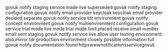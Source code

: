 govuk notify staging service made live superseded govuk notify staging configuration govuk notify email provider keycloak keycloak email provider decided separate govuk notify service tdr environment govuk notify concept environment govuk notify multienvironment configuration govuk service trial mode live mode trial mode limit placed receive email number email sent staging govuk notify service live allow user testing environment also mirror tdr production environment closely possible information full govuk notify documentation found httpswwwnotificationsservicegovuk